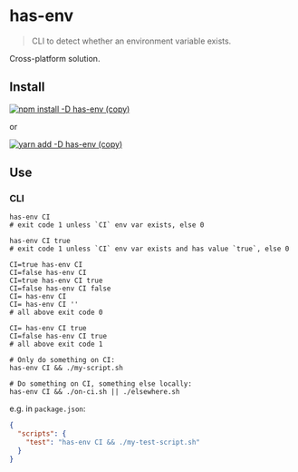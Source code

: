 # has-env
> CLI to detect whether an environment variable exists.

Cross-platform solution.

## Install

[![npm install -D has-env (copy)](https://copyhaste.com/i?t=npm%20install%20-D%20has-env)](https://copyhaste.com/c?t=npm%20install%20-D%20has-env "npm install -D has-env (copy)")

or

[![yarn add -D has-env (copy)](https://copyhaste.com/i?t=yarn%20add%20-D%20has-env)](https://copyhaste.com/c?t=yarn%20add%20-D%20has-env "yarn add -D has-env (copy)")

## Use

### CLI

```
has-env CI
# exit code 1 unless `CI` env var exists, else 0

has-env CI true
# exit code 1 unless `CI` env var exists and has value `true`, else 0

CI=true has-env CI
CI=false has-env CI
CI=true has-env CI true
CI=false has-env CI false
CI= has-env CI
CI= has-env CI ''
# all above exit code 0

CI= has-env CI true
CI=false has-env CI true
# all above exit code 1

# Only do something on CI:
has-env CI && ./my-script.sh

# Do something on CI, something else locally:
has-env CI && ./on-ci.sh || ./elsewhere.sh
```

e.g. in `package.json`:
```json
{
  "scripts": {
    "test": "has-env CI && ./my-test-script.sh"
  }
}
```
